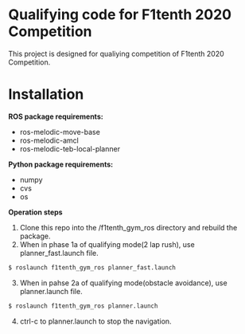 # Qualifying code for F1tenth 2020 Competition

This project is designed for qualiying competition of F1tenth 2020 Competition.

# Installation
**ROS package requirements:**
- ros-melodic-move-base
- ros-melodic-amcl
- ros-melodic-teb-local-planner

**Python package requirements:**
- numpy
- cvs
- os

**Operation steps**
1. Clone this repo into the /f1tenth_gym_ros directory and rebuild the package.
2. When in phase 1a of qualifying mode(2 lap rush), use planner_fast.launch file.
```bash
$ roslaunch f1tenth_gym_ros planner_fast.launch
```
3. When in pahse 2a of qualifying mode(obstacle avoidance), use planner.launch file. 
```bash
$ roslaunch f1tenth_gym_ros planner.launch
```
4. ctrl-c to planner.launch to stop the navigation.
